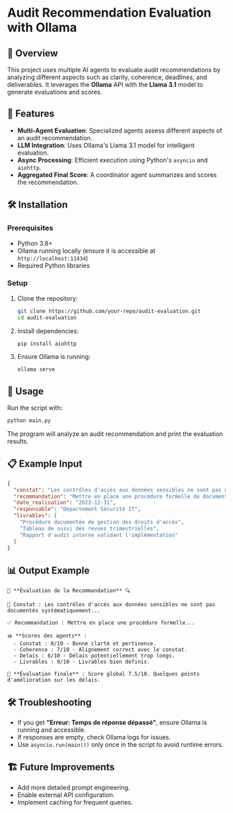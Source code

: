# Audit Recommendation Evaluation with Ollama

## 📌 Overview
This project uses multiple AI agents to evaluate audit recommendations by analyzing different aspects such as clarity, coherence, deadlines, and deliverables. It leverages the **Ollama** API with the **Llama 3.1** model to generate evaluations and scores.

## 🚀 Features
- **Multi-Agent Evaluation**: Specialized agents assess different aspects of an audit recommendation.
- **LLM Integration**: Uses Ollama's Llama 3.1 model for intelligent evaluation.
- **Async Processing**: Efficient execution using Python's `asyncio` and `aiohttp`.
- **Aggregated Final Score**: A coordinator agent summarizes and scores the recommendation.

## 🛠 Installation
### Prerequisites
- Python 3.8+
- Ollama running locally (ensure it is accessible at `http://localhost:11434`)
- Required Python libraries

### Setup
1. Clone the repository:
   ```bash
   git clone https://github.com/your-repo/audit-evaluation.git
   cd audit-evaluation
   ```
2. Install dependencies:
   ```bash
   pip install aiohttp
   ```
3. Ensure Ollama is running:
   ```bash
   ollama serve
   ```

## 🏃 Usage
Run the script with:
```bash
python main.py
```
The program will analyze an audit recommendation and print the evaluation results.

## 📋 Example Input
```json
{
  "constat": "Les contrôles d'accès aux données sensibles ne sont pas documentés systématiquement, ce qui pourrait conduire à des accès non autorisés.",
  "recommandation": "Mettre en place une procédure formelle de documentation et de revue périodique des droits d'accès aux données sensibles.",
  "date_realisation": "2023-12-31",
  "responsable": "Département Sécurité IT",
  "livrables": [
    "Procédure documentée de gestion des droits d'accès",
    "Tableau de suivi des revues trimestrielles",
    "Rapport d'audit interne validant l'implémentation"
  ]
}
```

## 📊 Output Example
```
🔎 **Évaluation de la Recommandation** 🔍

📌 Constat : Les contrôles d'accès aux données sensibles ne sont pas documentés systématiquement...

✅ Recommandation : Mettre en place une procédure formelle...

📊 **Scores des agents** :
  - Constat : 8/10 - Bonne clarté et pertinence.
  - Coherence : 7/10 - Alignement correct avec le constat.
  - Delais : 6/10 - Délais potentiellement trop longs.
  - Livrables : 9/10 - Livrables bien définis.

📢 **Évaluation finale** : Score global 7.5/10. Quelques points d'amélioration sur les délais.
```

## 🛠 Troubleshooting
- If you get **"Erreur: Temps de réponse dépassé"**, ensure Ollama is running and accessible.
- If responses are empty, check Ollama logs for issues.
- Use `asyncio.run(main())` only once in the script to avoid runtime errors.

## 🏗 Future Improvements
- Add more detailed prompt engineering.
- Enable external API configuration.
- Implement caching for frequent queries.
